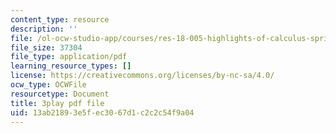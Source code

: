 ```yaml
---
content_type: resource
description: ''
file: /ol-ocw-studio-app/courses/res-18-005-highlights-of-calculus-spring-2010/13ab21893e5fec3067d1c2c2c54f9a04_N4ceWhmXxcs.pdf
file_size: 37304
file_type: application/pdf
learning_resource_types: []
license: https://creativecommons.org/licenses/by-nc-sa/4.0/
ocw_type: OCWFile
resourcetype: Document
title: 3play pdf file
uid: 13ab2189-3e5f-ec30-67d1-c2c2c54f9a04
---
```

